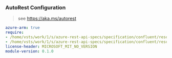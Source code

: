 ### AutoRest Configuration

> see https://aka.ms/autorest

``` yaml
azure-arm: true
require:
- /home/vsts/work/1/s/azure-rest-api-specs/specification/confluent/resource-manager/readme.md
- /home/vsts/work/1/s/azure-rest-api-specs/specification/confluent/resource-manager/readme.go.md
license-header: MICROSOFT_MIT_NO_VERSION
module-version: 0.1.0

```